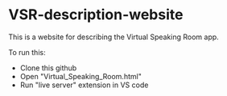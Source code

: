 # VSR-description-website
This is a website for describing the Virtual Speaking Room app.

To run this: 
- Clone this github
- Open "Virtual_Speaking_Room.html"
- Run "live server" extension in VS code
